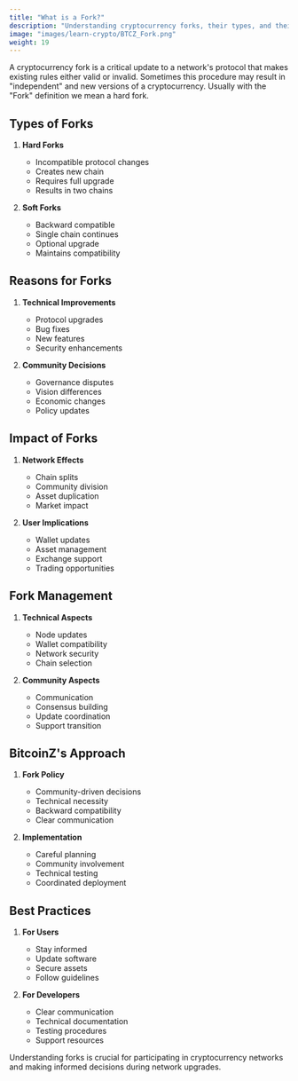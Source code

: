 ```yaml
---
title: "What is a Fork?"
description: "Understanding cryptocurrency forks, their types, and their impact on blockchain networks."
image: "images/learn-crypto/BTCZ_Fork.png"
weight: 19
---
```


A cryptocurrency fork is a critical update to a network's protocol that makes existing rules either valid or invalid. Sometimes this procedure may result in "independent" and new versions of a cryptocurrency. Usually with the "Fork" definition we mean a hard fork.

## Types of Forks

1. **Hard Forks**
   - Incompatible protocol changes
   - Creates new chain
   - Requires full upgrade
   - Results in two chains

2. **Soft Forks**
   - Backward compatible
   - Single chain continues
   - Optional upgrade
   - Maintains compatibility

## Reasons for Forks

1. **Technical Improvements**
   - Protocol upgrades
   - Bug fixes
   - New features
   - Security enhancements

2. **Community Decisions**
   - Governance disputes
   - Vision differences
   - Economic changes
   - Policy updates

## Impact of Forks

1. **Network Effects**
   - Chain splits
   - Community division
   - Asset duplication
   - Market impact

2. **User Implications**
   - Wallet updates
   - Asset management
   - Exchange support
   - Trading opportunities

## Fork Management

1. **Technical Aspects**
   - Node updates
   - Wallet compatibility
   - Network security
   - Chain selection

2. **Community Aspects**
   - Communication
   - Consensus building
   - Update coordination
   - Support transition

## BitcoinZ's Approach

1. **Fork Policy**
   - Community-driven decisions
   - Technical necessity
   - Backward compatibility
   - Clear communication

2. **Implementation**
   - Careful planning
   - Community involvement
   - Technical testing
   - Coordinated deployment

## Best Practices

1. **For Users**
   - Stay informed
   - Update software
   - Secure assets
   - Follow guidelines

2. **For Developers**
   - Clear communication
   - Technical documentation
   - Testing procedures
   - Support resources

Understanding forks is crucial for participating in cryptocurrency networks and making informed decisions during network upgrades.